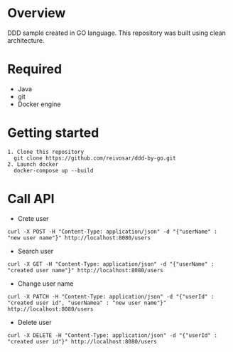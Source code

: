 # Overview 

DDD sample created in GO language. This repository was built using clean architecture.

# Required
* Java
* git
* Docker engine

# Getting started
```
1. Clone this repository
  git clone https://github.com/reivosar/ddd-by-go.git
2. Launch docker
  docker-compose up --build
```

# Call API
* Crete user
```
curl -X POST -H "Content-Type: application/json" -d "{"userName" : "new user name"}" http://localhost:8080/users
```

* Search user
```
curl -X GET -H "Content-Type: application/json" -d "{"userName" : "created user name"}" http://localhost:8080/users
```

* Change user name
```
curl -X PATCH -H "Content-Type: application/json" -d "{"userId" : "created user id", "userNamea" : "new user name"}" http://localhost:8080/users
```

* Delete user
```
curl -X DELETE -H "Content-Type: application/json" -d "{"userId" : "created user id"}" http://localhost:8080/users
```